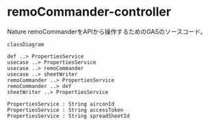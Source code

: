 # remoCommander-controller
Nature remoCommanderをAPIから操作するためのGASのソースコード。
```mermaid
classDiagram

def ..> PropertiesService
usecase ..> PropertiesService
usecase ..> remoCommander
usecase ..> sheetWriter
remoCommander ..> PropertiesService
remoCommander ..> def
sheetWriter ..> PropertiesService

PropertiesService : String airconId
PropertiesService : String accessToken
PropertiesService : String spreadSheetId
```
